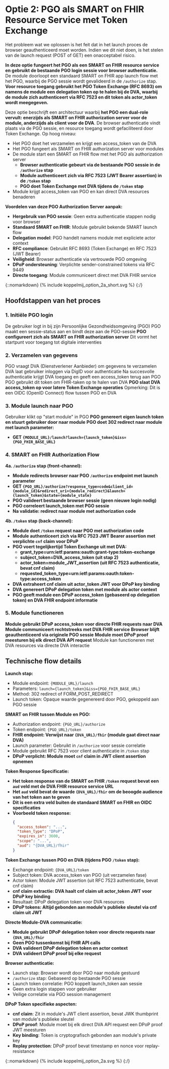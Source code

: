 # Optie 2: PGO als SMART on FHIR Resource Service met Token Exchange

Het probleem wat we oplossen is het feit dat in het launch proces de browser geauthenticeerd moet worden. Indien we dit niet doen, is het stelen van de launch request (POST of GET) een onacceptabel risico.

**In deze optie fungeert het PGO als een SMART on FHIR resource service en gebruikt de bestaande PGO login sessie voor browser authenticatie.** De module doorloopt een standaard SMART on FHIR app launch flow met het PGO, waarbij de PGO sessie wordt gevalideerd in de `/authorize` stap. **Voor resource toegang gebruikt het PGO Token Exchange (RFC 8693) om namens de module een delegation token op te halen bij de DVA, waarbij de module zich authenticeert via RFC 7523 en dit token als actor_token wordt meegegeven.**

Deze optie beschrijft een architectuur waarbij **het PGO een dual-role vervult: enerzijds als SMART on FHIR authorization server voor de module, anderzijds als client voor de DVA**. De browser authenticatie vindt plaats via de PGO sessie, en resource toegang wordt gefaciliteerd door Token Exchange. Op hoog niveau:

* Het PGO doet het verzamelen en krijgt een access_token van de DVA
* Het PGO fungeert als SMART on FHIR authorization server voor modules
* De module start een SMART on FHIR flow met het PGO als authorization server
  * **Browser authenticatie gebeurt via de bestaande PGO sessie in de `/authorize` stap**
  * **Module authenticeert zich via RFC 7523 (JWT Bearer assertion) in de `/token` stap**
  * **PGO doet Token Exchange met DVA tijdens de `/token` stap**
* Module krijgt access_token van PGO en kan direct DVA resources benaderen

**Voordelen van deze PGO Authorization Server aanpak:**
- **Hergebruik van PGO sessie**: Geen extra authenticatie stappen nodig voor browser
- **Standaard SMART on FHIR**: Module gebruikt bekende SMART launch flow
- **Delegation model**: PGO handelt namens module met expliciete actor context
- **RFC compliance**: Gebruikt RFC 8693 (Token Exchange) en RFC 7523 (JWT Bearer)
- **Veiligheid**: Browser authenticatie via vertrouwde PGO omgeving
- **DPoP ondersteuning**: Verplichte sender-constrained tokens via RFC 9449
- **Directe toegang**: Module communiceert direct met DVA FHIR service

{::nomarkdown}
{% include koppelmij_option_2a_short.svg %}
{:/}


## Hoofdstappen van het proces

### 1. Initiële PGO login
De gebruiker logt in bij zijn Persoonlijke Gezondheidsomgeving (PGO)
PGO maakt een sessie-status aan en bindt deze aan de PGO-sessie
**PGO configureert zich als SMART on FHIR authorization server**
Dit vormt het startpunt voor toegang tot digitale interventies

### 2. Verzamelen van gegevens
PGO vraagt DVA (Dienstverlener Aanbieder) om gegevens te verzamelen
DVA laat gebruiker inloggen via DigID voor authenticatie
Na succesvolle authenticatie krijgt DVA toegang en geeft een access_token terug aan PGO
PGO gebruikt dit token om FHIR-taken op te halen van DVA
**PGO slaat DVA access_token op voor latere Token Exchange operaties**
Opmerking: Dit is een OIDC (OpenID Connect) flow tussen PGO en DVA

### 3. Module launch naar PGO
Gebruiker klikt op "start module" in PGO
**PGO genereert eigen launch token en stuurt gebruiker door naar module**
**PGO doet 302 redirect naar module met launch parameter:**
- **GET `{MODULE_URL}/launch?launch={launch_token}&iss={PGO_FHIR_BASE_URL}`**

### 4. SMART on FHIR Authorization Flow
**4a. `/authorize` stap (front-channel):**
- **Module redirects browser naar PGO `/authorize` endpoint met launch parameter**
- **GET `{PGO_URL}/authorize?response_type=code&client_id={module_id}&redirect_uri={module_redirect}&launch={launch_token}&state={module_state}`**
- **PGO valideert bestaande browser sessie (geen nieuwe login nodig)**
- **PGO correleert launch_token met PGO sessie**
- **Na validatie: redirect naar module met authorization code**

**4b. `/token` stap (back-channel):**
- **Module doet `/token` request naar PGO met authorization code**
- **Module authenticeert zich via RFC 7523 JWT Bearer assertion met verplichte `cnf` claim voor DPoP**
- **PGO voert tegelijkertijd Token Exchange uit met DVA:**
  - **grant_type=urn:ietf:params:oauth:grant-type:token-exchange**
  - **subject_token=DVA_access_token (uit stap 2)**
  - **actor_token=module_JWT_assertion (uit RFC 7523 authenticatie, bevat cnf claim)**
  - **requested_token_type=urn:ietf:params:oauth:token-type:access_token**
- **DVA extraheert cnf claim uit actor_token JWT voor DPoP key binding**
- **DVA genereert DPoP delegation token met module als actor context**
- **PGO geeft module een DPoP access_token (gebaseerd op delegation token) en DVA FHIR endpoint informatie**

### 5. Module functioneren
**Module gebruikt DPoP access_token voor directe FHIR requests naar DVA**
**Module communiceert rechtstreeks met DVA FHIR service**
**Browser blijft geauthenticeerd via originele PGO sessie**
**Module moet DPoP proof meesturen bij elk direct DVA API request**
Module kan functioneren met DVA resources via directe DVA interactie

## Technische flow details

**Launch stap:**
- Module endpoint: `{MODULE_URL}/launch`
- Parameters: `launch={launch_token}&iss={PGO_FHIR_BASE_URL}`
- Method: 302 redirect of FORM_POST_REDIRECT
- Launch token: Opaque waarde gegenereerd door PGO, gekoppeld aan PGO sessie

**SMART on FHIR tussen Module en PGO:**
- Authorization endpoint: `{PGO_URL}/authorize`
- Token endpoint: `{PGO_URL}/token`
- **FHIR endpoint: Verwijst naar `{DVA_URL}/fhir` (module gaat direct naar DVA)**
- Launch parameter: Gebruikt in `/authorize` voor sessie correlatie
- Module gebruikt RFC 7523 voor client authenticatie in `/token` stap
- **DPoP verplicht: Module moet `cnf` claim in JWT client assertion opnemen**

**Token Response Specificatie:**
- **Het token response van de SMART on FHIR `/token` request bevat een `aud` veld met de DVA FHIR resource service URL**
- **Het `aud` veld bevat de waarde `{DVA_URL}/fhir` om de beoogde audience van het token aan te geven**
- **Dit is een extra veld buiten de standaard SMART on FHIR en OIDC specificaties**
- **Voorbeeld token response:**
  ```json
  {
    "access_token": "...",
    "token_type": "DPoP",
    "expires_in": 3600,
    "scope": "...",
    "aud": "{DVA_URL}/fhir"
  }
  ```

**Token Exchange tussen PGO en DVA (tijdens PGO `/token` stap):**
- Exchange endpoint: `{DVA_URL}/token`
- Subject token: DVA access_token van PGO (uit verzamelen fase)
- Actor token: Module JWT assertion (uit RFC 7523 authenticatie, bevat cnf claim)
- **cnf claim extractie: DVA haalt cnf claim uit actor_token JWT voor DPoP key binding**
- Resultaat: DPoP delegation token voor DVA resources
- **DPoP tokens: Altijd gebonden aan module's publieke sleutel via cnf claim uit JWT**

**Directe Module-DVA communicatie:**
- **Module gebruikt DPoP delegation token voor directe requests naar `{DVA_URL}/fhir`**
- **Geen PGO tussenkomst bij FHIR API calls**
- **DVA valideert DPoP delegation token en actor context**
- **DVA valideert DPoP proof bij elke request**

**Browser authenticatie:**
- Launch stap: Browser wordt door PGO naar module gestuurd
- `/authorize` stap: Gebaseerd op bestaande PGO sessie
- Launch token correlatie: PGO koppelt launch_token aan sessie
- Geen extra login stappen voor gebruiker
- Veilige correlatie via PGO session management

**DPoP Token specifieke aspecten:**
- **cnf claim**: Zit in module's JWT client assertion, bevat JWK thumbprint van module's publieke sleutel
- **DPoP proof**: Module moet bij elk direct DVA API request een DPoP proof JWT meesturen
- **Key binding**: Token is cryptografisch gebonden aan module's private key
- **Replay protection**: DPoP proof bevat timestamp en nonce voor replay-resistance

{::nomarkdown}
{% include koppelmij_option_2a.svg %}
{:/}

